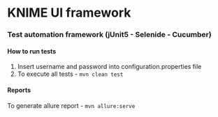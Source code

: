 
# KNIME UI framework
### Test automation framework (jUnit5 - Selenide - Cucumber)

#### How to run tests

1. Insert username and password into configuration.properties file 
2. To execute all tests - `mvn clean test`

#### Reports
To generate allure report - `mvn allure:serve`